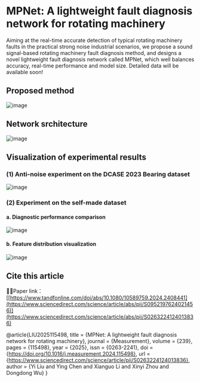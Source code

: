 # MPNet: A lightweight fault diagnosis network for rotating machinery 
Aiming at the real-time accurate detection of typical rotating machinery faults in the practical strong noise industrial scenarios, we propose a sound signal-based rotating machinery fault diagnosis method, and designs a novel lightweight fault diagnosis network called MPNet, which well balances accuracy, real-time performance and model size.
Detailed data will be available soon!
## Proposed method
![image](https://github.com/xgli411/MPNet/blob/main/image/Implementation%20method.png)
## Network srchitecture
![image](https://github.com/xgli411/MPNet/blob/main/image/MPNet.png)
## Visualization of experimental results
### (1) Anti-noise experiment on the DCASE 2023 Bearing dataset
![image](https://github.com/xgli411/MPNet/blob/main/image/Anti-noise%20experiment.png)
### (2) Experiment on the self-made dataset
#### a. Diagnostic performance comparison
![image](https://github.com/xgli411/MPNet/blob/main/image/result%20on%20the%20self-made%20dataset.png)
#### b. Feature distribution visualization
![image](https://github.com/xgli411/MPNet/blob/main/image/tsne.png)

## Cite this article

🔗🔗Paper link：[[https://www.tandfonline.com/doi/abs/10.1080/10589759.2024.2408441](https://www.sciencedirect.com/science/article/abs/pii/S0952197624021456)](https://www.sciencedirect.com/science/article/abs/pii/S0263224124013836)

@article{LIU2025115498,
title = {MPNet: A lightweight fault diagnosis network for rotating machinery},
journal = {Measurement},
volume = {239},
pages = {115498},
year = {2025},
issn = {0263-2241},
doi = {https://doi.org/10.1016/j.measurement.2024.115498},
url = {https://www.sciencedirect.com/science/article/pii/S0263224124013836},
author = {Yi Liu and Ying Chen and Xianguo Li and Xinyi Zhou and Dongdong Wu}
}
